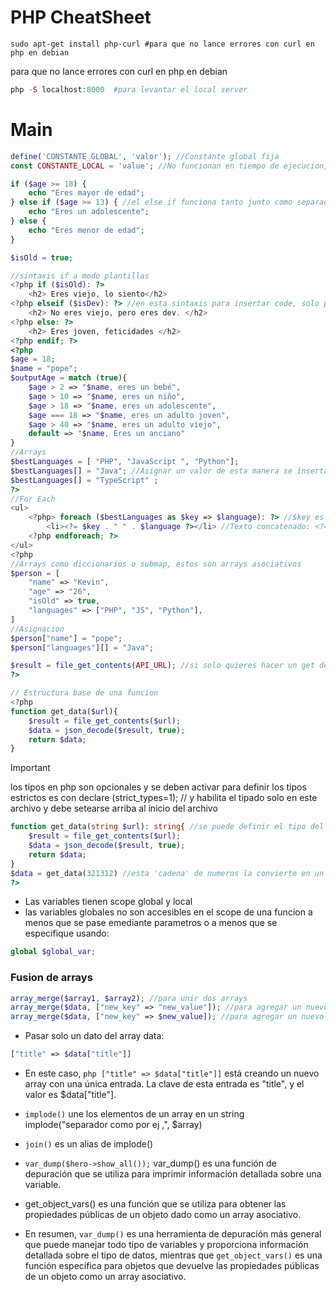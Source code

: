 # PHP CheatSheet
```shell 
sudo apt-get install php-curl #para que no lance errores con curl en php en debian
```
para que no lance errores con curl en php en debian
```php 
php -S localhost:8000  #para levantar el local server
```
# Main
```php
define('CONSTANTE_GLOBAL', 'valor'); //Constante global fija
const CONSTANTE_LOCAL = 'value'; //No funcionan en tiempo de ejecucion, no puedes tener constantes dentro de un bucle PARA QUE SEAN DINAMICAS, para esos usos hay variables

if ($age >= 18) {
    echo "Eres mayor de edad";
} else if ($age >= 13) { //el else if funciona tanto junto como separado, pero solo permite junto cuanto se ocupa a modo plantilla
    echo "Eres un adolescente";
} else {
    echo "Eres menor de edad";
}

$isOld = true;

//sintaxis if a modo plantillas
<?php if ($isOld): ?>
    <h2> Eres viejo, lo siento</h2>
<?php elseif ($isDev): ?> //en esta sintaxis para insertar code, solo permite que el elseif sea solamente junto
    <h2> No eres viejo, pero eres dev. </h2>
<?php else: ?>
    <h2> Eres joven, feticidades </h2>
<?php endif; ?>
<?php
$age = 18;
$name = "pope";
$outputAge = match (true){
    $age > 2 => "$name, eres un bebé",
    $age > 10 => "$name, eres un niño",
    $age > 18 => "$name, eres un adolescente",
    $age === 18 => "$name, eres un adulto joven",
    $age > 40 => "$name, eres un adulto viejo",
    default => "$name, Eres un anciano"
}
//Arrays
$bestLanguages = [ "PHP", "JavaScript ", "Python"];
$bestLanguages[] = "Java"; //Asignar un valor de esta manera se inserta al final del array
$bestLanguages[] = "TypeScript" ;
?>
//For Each
<ul>
    <?php> foreach ($bestLanguages as $key => $language): ?> //$key es el indice y $language es el iterador
        <li><?= $key . " " . $language ?></li> //Texto concatenado: <?= para indicar que habra interpretacion de variables, . para concatenar
    <?php endforeach; ?>
</ul>
<?php
//Arrays como diccionarios o submap, estos son arrays asociativos
$person = [
    "name" => "Kevin",
    "age" => "26",
    "isOld" => true,
    "languages" => ["PHP", "JS", "Python"],
]
//Asignacion
$person["name"] = "pope";
$person["languages"][] = "Java";

$result = file_get_contents(API_URL); //si solo quieres hacer un get de una api
?>

// Estructura base de una funcion
<?php
function get_data($url){
    $result = file_get_contents($url);
    $data = json_decode($result, true);
    return $data;
}
```
> [!IMPORTANT]
> los tipos en php son opcionales y se deben activar para definir los tipos estrictos es con 
> declare (strict_types=1); // y habilita el tipado solo en este archivo y debe setearse arriba al inicio del archivo

```php
function get_data(string $url): string{ //se puede definir el tipo del dato de retorno con :tipo_dato 
    $result = file_get_contents($url);
    $data = json_decode($result, true);
    return $data;
}
$data = get_data(321312) //esta 'cadena' de numeros la convierte en un string "321312" si no esta el tipado fuerte activado
?>

```
- Las variables tienen scope global y local
- las variables globales no son accesibles en el scope de una funcion a menos que se pase emediante parametros o a menos que se especifique usando:
```php
global $global_var;
```

### Fusion de arrays
```php
array_merge($array1, $array2); //para unir dos arrays
array_merge($data, ["new_key" => "new_value"]); //para agregar un nuevo valor a un array
array_merge($data, ["new_key" => $new_value]); //para agregar un nuevo valor a un array
```
- Pasar solo un dato del array data:
```php
["title" => $data["title"]]
```
- En este caso, ```php ["title" => $data["title"]]``` está creando un nuevo array con una única entrada. La clave de esta entrada es "title", y el valor es $data["title"].

- ```implode()``` une los elementos de un array en un string implode("separador como por ej ,", $array)
- ```join()``` es un alias de implode()
- ```var_dump($hero->show_all());``` var_dump() es una función de depuración que se utiliza para imprimir información detallada sobre una variable.
- get_object_vars() es una función que se utiliza para obtener las propiedades públicas de un objeto dado como un array asociativo.
- En resumen, ```var_dump()``` es una herramienta de depuración más general que puede manejar todo tipo de variables y proporciona información detallada sobre el tipo de datos, mientras que ```get_object_vars()``` es una función específica para objetos que devuelve las propiedades públicas de un objeto como un array asociativo.
